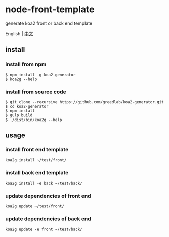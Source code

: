 # node-front-template

generate koa2 front or back end template

English | [中文](README-CN.md)

## install

### install from npm

```
$ npm install -g koa2-generator
$ koa2g --help
```

### install from source code

```
$ git clone --recursive https://github.com/greedlab/koa2-generator.git
$ cd koa2-generator
$ npm install
$ gulp build
$ ./dist/bin/koa2g --help
```

## usage

### install front end template

```
koa2g install ~/test/front/
```

### install back end template

```
koa2g install -e back ~/test/back/
```

### update dependencies of front end

```
koa2g update ~/test/front/
```

### update dependencies of back end

```
koa2g update -e front ~/test/back/
```